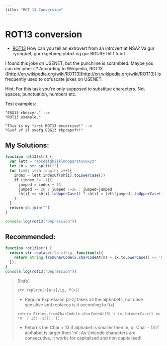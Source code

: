 ```yaml
---
title: "ROT 13 Conversion"
---
```


# ROT13 conversion
- [ROT13](https://www.codewars.com/kata/52223df9e8f98c7aa7000062/train/javascript)
How can you tell an extrovert from an introvert at NSA? Va gur ryringbef, gur rkgebireg ybbxf ng gur BGURE thl'f fubrf.

I found this joke on USENET, but the punchline is scrambled. Maybe you can decipher it? According to Wikipedia, ROT13 ([http://en.wikipedia.org/wiki/ROT13](http://en.wikipedia.org/wiki/ROT13)) is frequently used to obfuscate jokes on USENET.

Hint: For this task you're only supposed to substitue characters. Not spaces, punctuation, numbers etc.

Test examples:

```
"EBG13 rknzcyr." -->
"ROT13 example."

"This is my first ROT13 excercise!" -->
"Guvf vf zl svefg EBG13 rkprepvfr!"
```
## My Solutions:
````javascript
function rot13(str) {
  var lett = "abcdefghijklmnopqrstuvwxyz"
  let sh = str.split("")
  for (i=0; i<sh.length; i++){
    index = lett.indexOf(sh[i].toLowerCase())
    if (index != -1){
      jumped = index + 13
      jumped >= 26 ? jumped -=26 : jumped=jumped
      sh[i] == sh[i].toUpperCase() ? sh[i] = lett[jumped].toUpperCase() :sh[i] = lett[jumped]
    }
  }
  return sh.join("")
}

console.log(rot13("Depression"))
````
## Recommended:
```javascript
function rot13(str) {
  return str.replace(/[a-z]/ig, function(x){
    return String.fromCharCode(x.charCodeAt(0) + (x.toLowerCase() <= 'm' ? 13: -13));
  });
}
console.log(rot13("Depression"))
```

> [!info]-
> 
> `str.replace(/[a-z]/ig, f(x))` 
> - Regular Expression [a-z] takes all the alphabets, not case sensitive and replaces is it according to f(x)
>   
>`return String.fromCharCode(x.charCodeAt(0) + (x.toLowerCase() <= 'm' ? 13: -13));
  });`
> - Returns the Char + 13 if alphabet is smaller then m, or Char - 13 if alphabet is larger then 'm'; As Unicode characters are consecutive, it works for capitalised and non capitalised!




